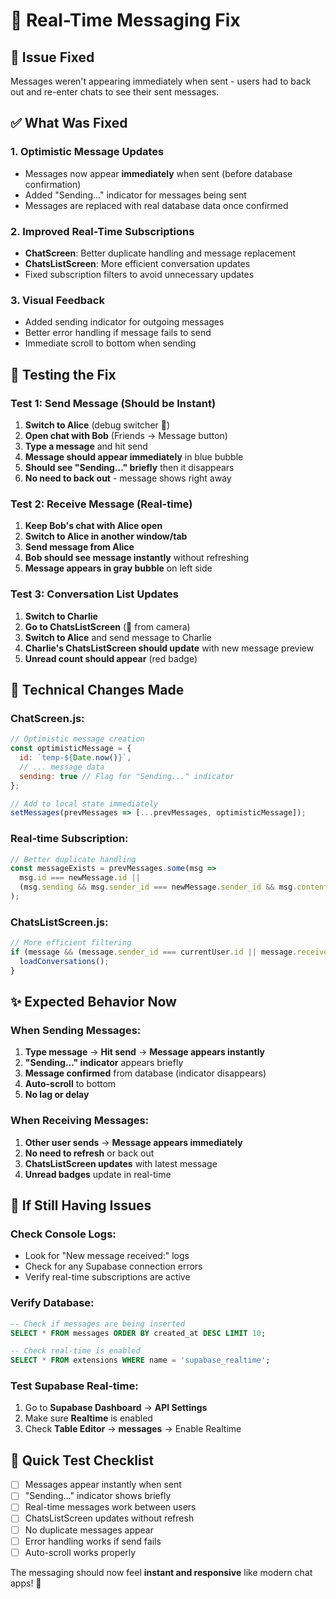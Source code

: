 # 🔧 Real-Time Messaging Fix

## 🐛 **Issue Fixed**
Messages weren't appearing immediately when sent - users had to back out and re-enter chats to see their sent messages.

## ✅ **What Was Fixed**

### **1. Optimistic Message Updates**
- Messages now appear **immediately** when sent (before database confirmation)
- Added "Sending..." indicator for messages being sent
- Messages are replaced with real database data once confirmed

### **2. Improved Real-Time Subscriptions**
- **ChatScreen**: Better duplicate handling and message replacement
- **ChatsListScreen**: More efficient conversation updates
- Fixed subscription filters to avoid unnecessary updates

### **3. Visual Feedback**
- Added sending indicator for outgoing messages
- Better error handling if message fails to send
- Immediate scroll to bottom when sending

## 🧪 **Testing the Fix**

### **Test 1: Send Message (Should be Instant)**
1. **Switch to Alice** (debug switcher 🔧)
2. **Open chat with Bob** (Friends → Message button)
3. **Type a message** and hit send
4. **Message should appear immediately** in blue bubble
5. **Should see "Sending..." briefly** then it disappears
6. **No need to back out** - message shows right away

### **Test 2: Receive Message (Real-time)**
1. **Keep Bob's chat with Alice open**
2. **Switch to Alice in another window/tab**
3. **Send message from Alice**
4. **Bob should see message instantly** without refreshing
5. **Message appears in gray bubble** on left side

### **Test 3: Conversation List Updates**
1. **Switch to Charlie**
2. **Go to ChatsListScreen** (💬 from camera)
3. **Switch to Alice** and send message to Charlie
4. **Charlie's ChatsListScreen should update** with new message preview
5. **Unread count should appear** (red badge)

## 🔧 **Technical Changes Made**

### **ChatScreen.js:**
```javascript
// Optimistic message creation
const optimisticMessage = {
  id: `temp-${Date.now()}`,
  // ... message data
  sending: true // Flag for "Sending..." indicator
};

// Add to local state immediately
setMessages(prevMessages => [...prevMessages, optimisticMessage]);
```

### **Real-time Subscription:**
```javascript
// Better duplicate handling
const messageExists = prevMessages.some(msg => 
  msg.id === newMessage.id || 
  (msg.sending && msg.sender_id === newMessage.sender_id && msg.content === newMessage.content)
);
```

### **ChatsListScreen.js:**
```javascript
// More efficient filtering
if (message && (message.sender_id === currentUser.id || message.receiver_id === currentUser.id)) {
  loadConversations();
}
```

## ✨ **Expected Behavior Now**

### **When Sending Messages:**
1. **Type message** → **Hit send** → **Message appears instantly**
2. **"Sending..." indicator** appears briefly
3. **Message confirmed** from database (indicator disappears)
4. **Auto-scroll** to bottom
5. **No lag or delay**

### **When Receiving Messages:**
1. **Other user sends** → **Message appears immediately**
2. **No need to refresh** or back out
3. **ChatsListScreen updates** with latest message
4. **Unread badges** update in real-time

## 🚨 **If Still Having Issues**

### **Check Console Logs:**
- Look for "New message received:" logs
- Check for any Supabase connection errors
- Verify real-time subscriptions are active

### **Verify Database:**
```sql
-- Check if messages are being inserted
SELECT * FROM messages ORDER BY created_at DESC LIMIT 10;

-- Check real-time is enabled
SELECT * FROM extensions WHERE name = 'supabase_realtime';
```

### **Test Supabase Real-time:**
1. Go to **Supabase Dashboard** → **API Settings**
2. Make sure **Realtime** is enabled
3. Check **Table Editor** → **messages** → Enable Realtime

## 🎯 **Quick Test Checklist**

- [ ] Messages appear instantly when sent
- [ ] "Sending..." indicator shows briefly
- [ ] Real-time messages work between users  
- [ ] ChatsListScreen updates without refresh
- [ ] No duplicate messages appear
- [ ] Error handling works if send fails
- [ ] Auto-scroll works properly

The messaging should now feel **instant and responsive** like modern chat apps! 🚀 